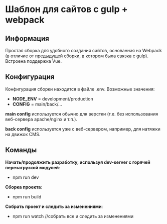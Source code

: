 Шаблон для сайтов с gulp + webpack
=============================
Информация 
-----------------------------------
Простая сборка для удобного создания сайтов, основанная на Webpack (в отличие от предыдущей сборки, в котором была связка с gulp). Встроена поддержка Vue.

Конфигурация
-----------------------------------
Конфигурация сборки находится в файле .env.
Возможные значения:
- **NODE_ENV** = development/production
- **CONFIG** = main/back/...

**main config** используется обычно для верстки (т.е. без использования веб-сервера apache/nginx и т.п.).

**back config** используется уже с веб-сервером, например, для натяжки на движок CMS. 

Команды
-----------------------------------
**Начать/продолжить разработку, используя dev-server с горячей перезагрузкой модулей**:
* npm run dev

**Сборка проекта**:
* npm run build

**Собрать проект и следить за изменениями**:
* npm run watch //собрать все и следить за изменениями
